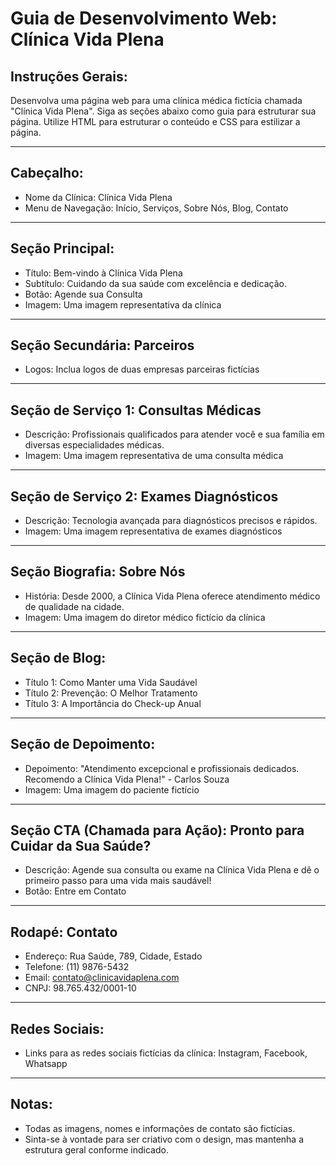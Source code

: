 # Guia de Desenvolvimento Web: Clínica Vida Plena

## Instruções Gerais:
Desenvolva uma página web para uma clínica médica fictícia chamada "Clínica Vida Plena". Siga as seções abaixo como guia para estruturar sua página. Utilize HTML para estruturar o conteúdo e CSS para estilizar a página.

---

## Cabeçalho:
- Nome da Clínica: Clínica Vida Plena
- Menu de Navegação: Início, Serviços, Sobre Nós, Blog, Contato

---

## Seção Principal:
- Título: Bem-vindo à Clínica Vida Plena
- Subtítulo: Cuidando da sua saúde com excelência e dedicação.
- Botão: Agende sua Consulta
- Imagem: Uma imagem representativa da clínica

---

## Seção Secundária: Parceiros
- Logos: Inclua logos de duas empresas parceiras fictícias

---

## Seção de Serviço 1: Consultas Médicas
- Descrição: Profissionais qualificados para atender você e sua família em diversas especialidades médicas.
- Imagem: Uma imagem representativa de uma consulta médica

---

## Seção de Serviço 2: Exames Diagnósticos
- Descrição: Tecnologia avançada para diagnósticos precisos e rápidos.
- Imagem: Uma imagem representativa de exames diagnósticos

---

## Seção Biografia: Sobre Nós
- História: Desde 2000, a Clínica Vida Plena oferece atendimento médico de qualidade na cidade.
- Imagem: Uma imagem do diretor médico fictício da clínica

---

## Seção de Blog:
- Título 1: Como Manter uma Vida Saudável
- Título 2: Prevenção: O Melhor Tratamento
- Título 3: A Importância do Check-up Anual

---

## Seção de Depoimento:
- Depoimento: "Atendimento excepcional e profissionais dedicados. Recomendo a Clínica Vida Plena!" - Carlos Souza
- Imagem: Uma imagem do paciente fictício

---

## Seção CTA (Chamada para Ação): Pronto para Cuidar da Sua Saúde?
- Descrição: Agende sua consulta ou exame na Clínica Vida Plena e dê o primeiro passo para uma vida mais saudável!
- Botão: Entre em Contato

---

## Rodapé: Contato
- Endereço: Rua Saúde, 789, Cidade, Estado
- Telefone: (11) 9876-5432
- Email: contato@clinicavidaplena.com
- CNPJ: 98.765.432/0001-10

---

## Redes Sociais:
- Links para as redes sociais fictícias da clínica: Instagram, Facebook, Whatsapp

---

## Notas:
- Todas as imagens, nomes e informações de contato são fictícias.
- Sinta-se à vontade para ser criativo com o design, mas mantenha a estrutura geral conforme indicado.
